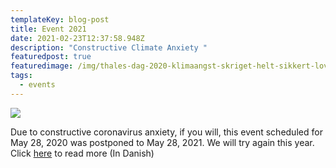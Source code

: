 ```yaml
---
templateKey: blog-post
title: Event 2021
date: 2021-02-23T12:37:58.948Z
description: "Constructive Climate Anxiety "
featuredpost: true
featuredimage: /img/thales-dag-2020-klimaangst-skriget-helt-sikkert-lovligt-at-benytte-kommercielt-edvard-munch-1332621.jpg
tags:
  - events
---
```

![](/img/thales-dag-2020-klimaangst-skriget-helt-sikkert-lovligt-at-benytte-kommercielt-edvard-munch-1332621.jpg)

Due to constructive coronavirus anxiety, if you will, this event scheduled for May 28, 2020 was postponed to May 28, 2021. We will try again this year. Click [here](https://www.rundetaarn.dk/event/thales-dag-paneldebat-om-konstruktiv-klimaangst/) to read more (In Danish)